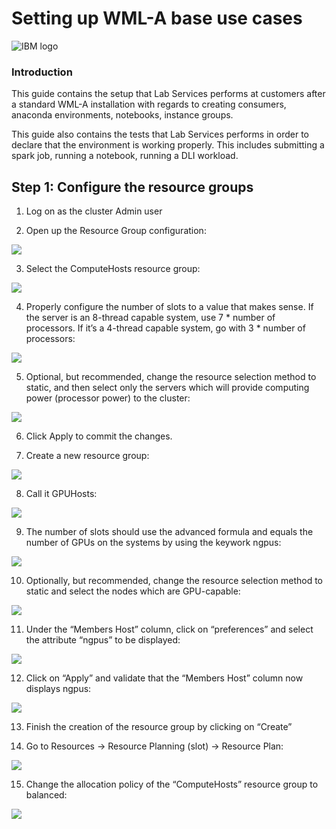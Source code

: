 # Setting up WML-A base use cases
![IBM logo](images/image002.png)

### Introduction

This guide contains the setup that Lab Services performs at customers after a standard WML-A installation with regards to creating consumers, anaconda environments, notebooks, instance groups. 

This guide also contains the tests that Lab Services performs in order to declare that the environment is working properly. This includes submitting a spark job, running a notebook, running a DLI workload.

## Step 1: Configure the resource groups

1.	Log on as the cluster Admin user

2.	Open up the Resource Group configuration:

![](images/image003.png)


3.	Select the ComputeHosts resource group:

![](images/image004.png)


4.	Properly configure the number of slots to a value that makes sense. If the server is an 8-thread capable system, use 7 * number of processors. If it’s a 4-thread capable system, go with 3 * number of processors:

![](images/image005.png)

5.	Optional, but recommended, change the resource selection method to static, and then select only the servers which will provide computing power (processor power) to the cluster:

![](images/image006.png)

6.	Click Apply to commit the changes.

7.	Create a new resource group:

![](images/image007.png)

8.	Call it GPUHosts:

![](images/image008.png)

9.	The number of slots should use the advanced formula and equals the number of GPUs on the systems by using the keywork ngpus:

![](images/image009.png)

10.	Optionally, but recommended, change the resource selection method to static and select the nodes which are GPU-capable:

![](images/image010.png)

11.	Under the “Members Host” column, click on “preferences” and select the attribute “ngpus” to be displayed:

![](images/image011.png)

12.	Click on “Apply” and validate that the “Members Host” column now displays ngpus:

![](images/image012.png)

13.	Finish the creation of the resource group by clicking on “Create”

14.	Go to Resources -> Resource Planning (slot) -> Resource Plan:

![](images/image013.png)

15.	Change the allocation policy of the “ComputeHosts” resource group to balanced:

![](images/image014.png)

